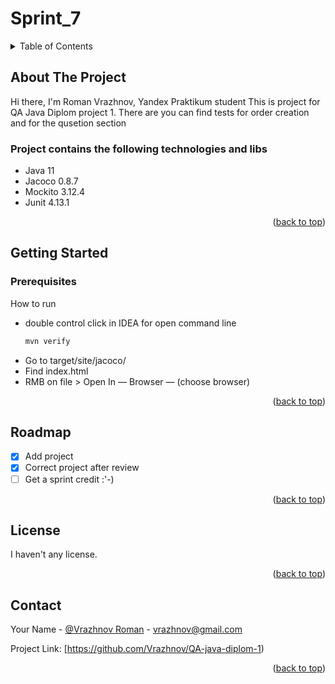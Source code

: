 # Sprint_7

<!-- TABLE OF CONTENTS -->
<details>
  <summary>Table of Contents</summary>
  <ol>
    <li>
      <a href="#about-the-project">About The Project</a>
      <ul>
      </ul>
    </li>
    <li>
      <a href="#getting-started">Getting Started</a>
      <ul>
        <li><a href="#prerequisites">Prerequisites</a></li>
      </ul>
    </li>
    <li><a href="#roadmap">Roadmap</a></li>
    <li><a href="#license">License</a></li>
    <li><a href="#contact">Contact</a></li>
  </ol>
</details>



<!-- ABOUT THE PROJECT -->

## About The Project

Hi there, I'm Roman Vrazhnov, Yandex Praktikum student
This is project for QA Java Diplom project 1.
There are you can find tests for order creation and for the qusetion section

### Project contains the following technologies and libs

* Java 11
* Jacoco 0.8.7
* Mockito 3.12.4
* Junit 4.13.1

<p align="right">(<a href="#readme-top">back to top</a>)</p>



<!-- GETTING STARTED -->

## Getting Started

### Prerequisites

How to run

* double control click in IDEA for open command line
  ```sh
  mvn verify
  ```
* Go to target/site/jacoco/
* Find index.html
* RMB on file > Open In — Browser — (choose browser)

<p align="right">(<a href="#readme-top">back to top</a>)</p>



<!-- ROADMAP -->

## Roadmap

- [x] Add project
- [x] Correct project after review
- [ ] Get a sprint credit :'-)

<p align="right">(<a href="#readme-top">back to top</a>)</p>



<!-- LICENSE -->

## License

I haven't any license.

<p align="right">(<a href="#readme-top">back to top</a>)</p>



<!-- CONTACT -->

## Contact

Your Name - [@Vrazhnov Roman](https://twitter.com/your_username) - vrazhnov@gmail.com

Project Link: [https://github.com/Vrazhnov/QA-java-diplom-1)

<p align="right">(<a href="#readme-top">back to top</a>)</p>
